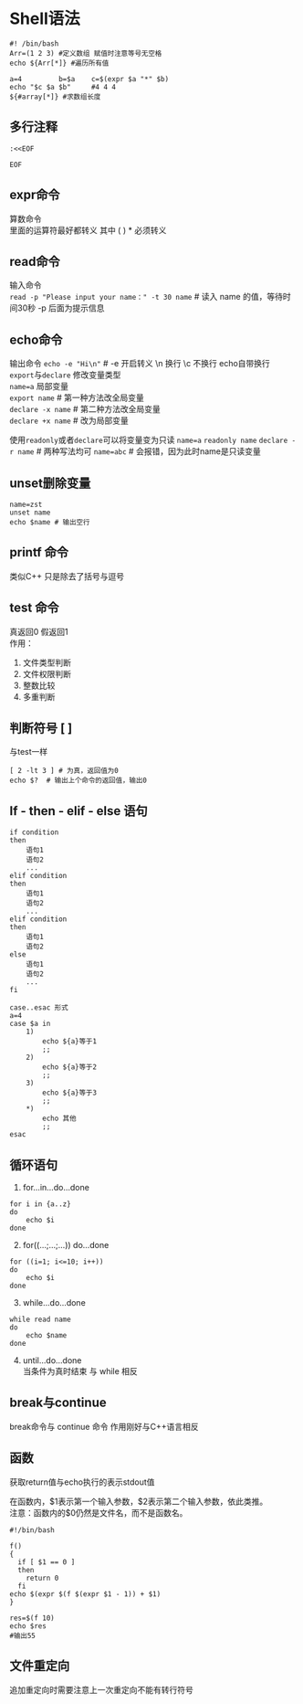 # Shell语法
```
#! /bin/bash
Arr=(1 2 3)	#定义数组 赋值时注意等号无空格
echo ${Arr[*]} #遍历所有值  

a=4 		b=$a 	c=$(expr $a "*" $b)
echo "$c $a $b" 	#4 4 4
${#array[*]} #求数组长度
```


## 多行注释
```
:<<EOF

EOF
```

## expr命令
算数命令  
里面的运算符最好都转义  其中 ( ) * 必须转义

## read命令
输入命令  
`read -p "Please input your name：" -t 30 name` # 读入 name 的值，等待时间30秒 -p 后面为提示信息

## echo命令
输出命令
`echo -e "Hi\n"`  # -e 开启转义 \n 换行 \c 不换行 echo自带换行  
`export`与`declare` 修改变量类型  
`name=a` 局部变量  
`export name` # 第一种方法改全局变量  
`declare -x name` # 第二种方法改全局变量  
`declare +x name` # 改为局部变量  

使用`readonly`或者`declare`可以将变量变为只读
`name=a`
`readonly name`
`declare -r name` # 两种写法均可
`name=abc` # 会报错，因为此时name是只读变量

## unset删除变量
```
name=zst
unset name
echo $name # 输出空行
```

## printf 命令
类似C++ 只是除去了括号与逗号

## test 命令
真返回0 假返回1  
作用：  
1. 文件类型判断  
2. 文件权限判断  
3. 整数比较  
4. 多重判断  

## 判断符号 [ ] 
与test一样
```
[ 2 -lt 3 ] # 为真，返回值为0  
echo $?  # 输出上个命令的返回值，输出0
```


## If - then - elif - else 语句
```
if condition
then
    语句1
    语句2
    ...
elif condition
then
    语句1
    语句2
    ...
elif condition
then
    语句1
    语句2
else
    语句1
    语句2
    ...
fi

case..esac 形式
a=4
case $a in
    1)
        echo ${a}等于1
        ;;  
    2)
        echo ${a}等于2
        ;;  
    3)
        echo ${a}等于3
        ;;  
    *)
        echo 其他
        ;;  
esac
```

## 循环语句
1. for…in…do…done
```
for i in {a..z}
do
    echo $i
done
```
2. for((…;…;…)) do…done
```
for ((i=1; i<=10; i++))
do
    echo $i
done
```
3. while…do…done
```
while read name
do
    echo $name
done
```
4. until…do…done	
当条件为真时结束 与 while 相反

## break与continue
break命令与 continue 命令 作用刚好与C++语言相反

## 函数 
获取return值与echo执行的表示stdout值  

在函数内，\$1表示第一个输入参数，\$2表示第二个输入参数，依此类推。  
注意：函数内的$0仍然是文件名，而不是函数名。

```
#!/bin/bash

f()
{
  if [ $1 == 0 ]
  then
  	return 0
  fi
echo $(expr $(f $(expr $1 - 1)) + $1)
}

res=$(f 10)
echo $res 
#输出55
```

## 文件重定向
追加重定向时需要注意上一次重定向不能有转行符号


